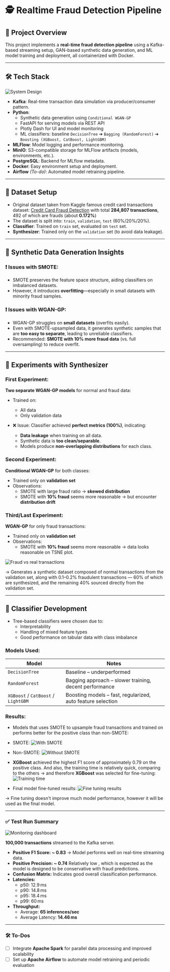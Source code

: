 # 🕵️ Realtime Fraud Detection Pipeline

## 🚀 Project Overview

This project implements a **real-time fraud detection pipeline** using a Kafka-based streaming setup, GAN-based synthetic data generation, and ML model training and deployment, all containerized with Docker.

---

## 🛠️ Tech Stack

![System Design](images/realtime_fraud_detection.png "System design")

- **Kafka**: Real-time transaction data simulation via producer/consumer pattern.
- **Python**:
  - Synthetic data generation using `Conditional WGAN-GP`
  - FastAPI for serving models via REST API
  - Plotly Dash for UI and model monitoring
  - ML classifiers: baseline `DecisionTree` ➔ `Bagging (RandomForest)` ➔ `Boosting (XGBoost, CatBoost, LightGBM)`
- **MLFlow**: Model logging and performance monitoring.
- **MinIO**: S3-compatible storage for MLFlow artifacts (models, environments, etc.).
- **PostgreSQL**: Backend for MLflow metadata.
- **Docker**: Easy environment setup and deployment.
- **Airflow** *(To-do)*: Automated model retraining pipeline.

---

## 🧪 Dataset Setup

- Original dataset taken from Kaggle famous credit card transactions dataset: [Credit Card Fraud Detection](https://www.kaggle.com/datasets/mlg-ulb/creditcardfraud) with total **284,807 transactions**, 492 of which are frauds (about **0.172%**)
- The dataset is split into: `train`, `validation`, `test` (60%/20%/20%).
- **Classifier**: Trained on `train` set, evaluated on `test` set.
- **Synthesizer**: Trained only on the `validation` set (to avoid data leakage).

---

## 🧬 Synthetic Data Generation Insights

### ❗ Issues with SMOTE:

- SMOTE preserves the feature space structure, aiding classifiers on imbalanced datasets.
- However, it introduces **overfitting**—especially in small datasets with minority fraud samples.

### ❗ Issues with WGAN-GP:

- WGAN-GP struggles on **small datasets** (overfits easily).
- Even with SMOTE-upsampled data, it generates synthetic samples that are **too easy to separate**, leading to unreliable classifiers.
- Recommended: **SMOTE with 10% more fraud data** (vs. full oversampling) to reduce overfit.

---

## 🔬 Experiments with Synthesizer

### **First Experiment**:  
**Two separate WGAN-GP models** for normal and fraud data:

- Trained on:  
  - All data  
  - Only validation data  

- ❌ Issue: Classifier achieved **perfect metrics (100%)**, indicating:
  - **Data leakage** when training on all data.
  - Synthetic data is **too clean/separable**.
  - Models produce **non-overlapping distributions** for each class.

### **Second Experiment**:  
**Conditional WGAN-GP** for both classes:

- Trained only on **validation set**
- Observations:
  - SMOTE with large fraud ratio → **skewed distribution**
  - SMOTE with **10% fraud** seems more reasonable → but encounter **distribution drift**

### **Third/Last Experiment**:
**WGAN-GP** for only fraud transactions:

- Trained only on **validation set**
- Observations:
  - SMOTE with **10% fraud** seems more reasonable -> data looks reasonable on TSNE plot.

![Fraud vs real transactions](images/synthetic_vs_real_fraud.png "Fraud vs real transactions")

-> Generates a synthetic dataset composed of normal transactions from the validation set, along with 0.1–0.2% fraudulent transactions — 60% of which are synthesized, and the remaining 40% sourced directly from the validation set.

---

## 🧠 Classifier Development

- Tree-based classifiers were chosen due to:
  - Interpretability
  - Handling of mixed feature types
  - Good performance on tabular data with class imbalance

### Models Used:

| Model               | Notes |
|--------------------|-------|
| `DecisionTree`     | Baseline – underperformed |
| `RandomForest`     | Bagging approach – slower training, decent performance |
| `XGBoost` / `CatBoost` / `LightGBM` | Boosting models – fast, regularized, auto feature selection |

### Results:
- Models that uses SMOTE to upsample fraud transactions and trained on performs better for the positive class than non-SMOTE:

- SMOTE:
![With SMOTE](images/with_smote.png "With SMOTE")

- Non-SMOTE:
![Without SMOTE](images/without_smote.png "Without SMOTE")

- **XGBoost** achieved the highest F1 score of approximately 0.79 on the positive class. And also, the training time is relatively quick, comparing to the others -> and therefore **XGBoost** was selected for fine-tuning:
![Training time](images/training_time.png "Training time")

- Final model fine-tuned results:
![Fine tuning results](images/fine_tuned.png "Fine tuning results")

-> Fine tuning doesn't improve much model performance, however it will be used as the final model.

---

### ✅ Test Run Summary
![Monitoring dashboard](images/monitoring_dashboard.png "Monitoring dashboard")

**100,000 transactions** streamed to the Kafka server.

- **Positive F1 Score: ~ 0.83** → Model performs well on real-time streaming data.
- **Positive Precision: ~ 0.74** Relatively low , which is expected as the model is designed to be conservative with fraud predictions.
- **Confusion Matrix:** Indicates good overall classification performance.
- **Latencies:**  
  - p50: 12.9 ms  
  - p90: 14.8 ms  
  - p95: 18.4 ms  
  - p99: 60 ms  
- **Throughput:**  
  - Average: **65 inferences/sec**  
  - Average Latency: **14.46 ms**

---

### 🛠️ To-Dos

- [ ] Integrate **Apache Spark** for parallel data processing and improved scalability  
- [ ] Set up **Apache Airflow** to automate model retraining and periodic evaluation  
